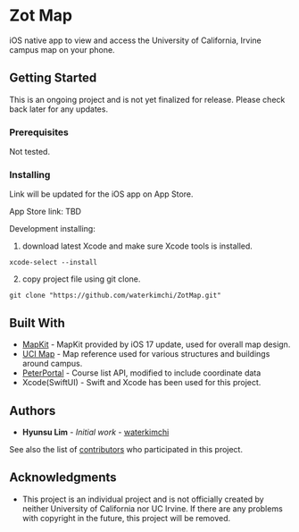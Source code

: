 # Zot Map

iOS native app to view and access the University of California, Irvine campus map on your phone. 

## Getting Started

This is an ongoing project and is not yet finalized for release. Please check back later for any updates.

### Prerequisites

Not tested.

### Installing

Link will be updated for the iOS app on App Store.

App Store link: TBD

Development installing:

1. download latest Xcode and make sure Xcode tools is installed.
```
xcode-select --install
```

2. copy project file using git clone.
```
git clone "https://github.com/waterkimchi/ZotMap.git"
```

## Built With

* [MapKit](https://developer.apple.com/documentation/mapkit/) - MapKit provided by iOS 17 update, used for overall map design.
* [UCI Map](https://map.uci.edu/?id=463#!s/) - Map reference used for various structures and buildings around campus.
* [PeterPortal](https://api.peterportal.org) - Course list API, modified to include coordinate data
* Xcode(SwiftUI) - Swift and Xcode has been used for this project.

## Authors

* **Hyunsu Lim** - *Initial work* - [waterkimchi](https://github.com/waterkimchi)

See also the list of [contributors](https://github.com/waterkimchi/ZotMap/contributors) who participated in this project.

## Acknowledgments

* This project is an individual project and is not officially created by neither University of California nor UC Irvine. If there are any problems with copyright in the future, this project will be removed.
